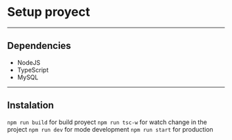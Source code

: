 # Setup proyect

----------

## Dependencies

- NodeJS
- TypeScript
- MySQL

----------

## Instalation

`npm run build` for build proyect
`npm run tsc-w` for watch change in the project
`npm run dev`   for mode development
`npm run start` for production

